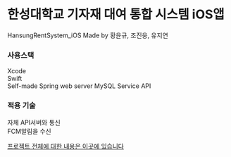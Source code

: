 # 한성대학교 기자재 대여 통합 시스템 iOS앱  
HansungRentSystem_iOS
Made by 황윤규, 조진웅, 유지연  

### 사용스택  
Xcode  
Swift  
Self-made Spring web server MySQL Service API  

### 적용 기술  
자체 API서버와 통신  
FCM알림을 수신  

[프로젝트 전체에 대한 내용은 이곳에 있습니다](https://dequista.tistory.com/33)
